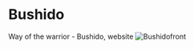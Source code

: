 # Bushido
Way of the warrior - Bushido, website
![Bushidofront](https://github.com/SkyNomadIno/Bushido/assets/109727356/cab7dcf1-b2b9-4eca-9a91-430cc32b20e4)

